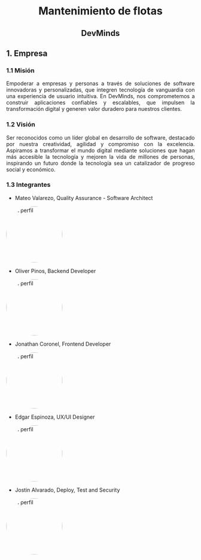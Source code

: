 <h1 align="center"> Mantenimiento de flotas </center></h1>

<h2 align = "center">DevMinds</h2>

## 1. Empresa

### 1.1 Misión

<p align="justify">
Empoderar a empresas y personas a través de soluciones de software innovadoras y personalizadas, que integren tecnología de vanguardia con una experiencia de usuario intuitiva. En DevMinds, nos comprometemos a construir aplicaciones confiables y escalables, que impulsen la transformación digital y generen valor duradero para nuestros clientes.
</p>

### 1.2 Visión 

<p align="justify">
Ser reconocidos como un líder global en desarrollo de software, destacado por nuestra creatividad, agilidad y compromiso con la excelencia. Aspiramos a transformar el mundo digital mediante soluciones que hagan más accesible la tecnología y mejoren la vida de millones de personas, inspirando un futuro donde la tecnología sea un catalizador de progreso social y económico.
</p>

### 1.3 Integrantes

+ Mateo Valarezo, Quality Assurance - Software Architect
<img src="https://github.com/user-attachments/assets/95ef95e5-554c-40e5-8509-edd714001767" alt="Mi perfil" width="150" height="150" style="border-radius: 50%;">

+ Oliver Pinos, Backend Developer
<img src="https://github.com/user-attachments/assets/884582ef-837e-4e09-b5a7-0de433c65965" alt="Mi perfil" width="150" height="150" style="border-radius: 50%;">

+ Jonathan Coronel, Frontend Developer
<img src="https://github.com/user-attachments/assets/09e7219f-f622-4e56-b860-491e993a86c4" alt="Mi perfil" width="150" height="150" style="border-radius: 50%;">

+ Edgar Espinoza, UX/UI Designer
<img src="https://github.com/user-attachments/assets/2af89376-09cf-40ea-ab20-88901ad95402" alt="Mi perfil" width="150" height="150" style="border-radius: 50%;">



+ Jostin Alvarado, Deploy, Test and Security
<img src="https://github.com/user-attachments/assets/db83e727-8442-4215-a5dd-457c879ed155" alt="Mi perfil" width="150" height="150" style="border-radius: 50%;">

